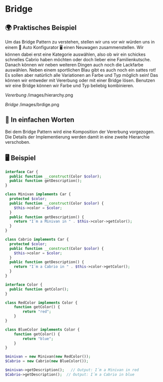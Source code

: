 # Bridge

## 🌍 Praktisches Beispiel

Um das Bridge Pattern zu verstehen, stellen wir uns vor wir würden uns in einem 🚗 Auto Konfigurator 🖥️ einen Neuwagen zusammenstellen. Wir können dabei erst eine Kategorie auswählen, also ob wir ein schickes schnelles Cabrio haben möchten oder doch lieber eine Familienkutsche. Danach können wir neben weiteren Dingen auch noch die Lackfarbe auswählen. Neben einem sportlichen Blau gibt es auch noch ein sattes rot! Es sollen aber natürlich alle Variationen an Farbe und Typ möglich sein! Das können wir entweder mit Vererbung oder mit einer Bridge lösen. Benutzen wir eine Bridge können wir Farbe und Typ beliebig kombinieren.

_Vererbung_ /images/hierarchy.png

_Bridge_ /images/brdige.png

## 💬 In einfachen Worten

Bei dem Bridge Pattern wird eine Komposition der Vererbung vorgezogen. Die Details der Implementierung werden damit in eine zweite Hierarchie verschoben.

## 🖥 Beispiel

```php
interface Car {
  public function __construct(Color $color);
  public function getDescription();
}

class Minivan implements Car {
  protected $color;
  public function __construct(Color $color) {
    $this->color = $color;
  }
  public function getDescription() {
    return "I´m a Minivan in " . $this->color->getColor();
  }  
}

class Cabrio implements Car {
  protected $color;
  public function __construct(Color $color) {
    $this->color = $color;
  }
  public function getDescription() {
    return "I´m a Cabrio in " . $this->color->getColor();
  }
}

interface Color {
  public function getColor();
}

class RedColor implements Color {
    function getColor() {
        return "red";
    }
}

class BlueColor implements Color {
    function getColor() {
        return "blue";
    }
}

$minivan = new Minivan(new RedColor());
$Cabrio = new Cabrio(new BlueColor());

$minivan->getDescription();   // Output: I´m a Minivan in red
$Cabrio->getDescription();  // Output: I´m a Cabrio in blue
```
